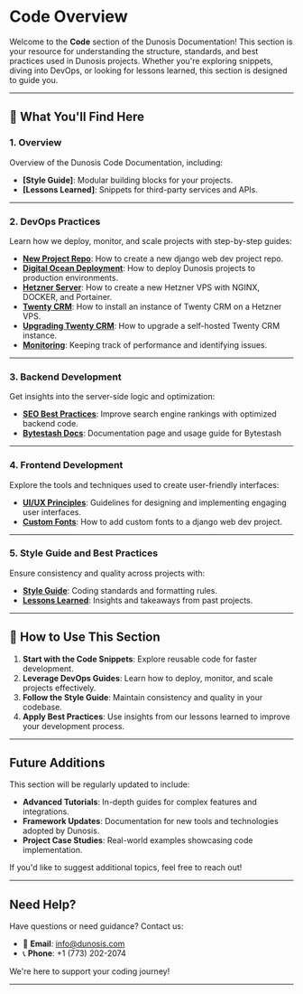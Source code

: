 # Code Overview

Welcome to the **Code** section of the Dunosis Documentation! This section is your resource for understanding the structure, standards, and best practices used in Dunosis projects. Whether you're exploring snippets, diving into DevOps, or looking for lessons learned, this section is designed to guide you.

---

## 🧭 What You'll Find Here

### 1. Overview
Overview of the Dunosis Code Documentation, including:

- **[Style Guide]**: Modular building blocks for your projects.
- **[Lessons Learned]**: Snippets for third-party services and APIs.

---

### 2. DevOps Practices
Learn how we deploy, monitor, and scale projects with step-by-step guides:

- **[New Project Repo](devops/new-project-repo.md)**: How to create a new django web dev project repo.
- **[Digital Ocean Deployment](devops/deployment.md)**: How to deploy Dunosis projects to production environments.
- **[Hetzner Server](devops/hetzner.md)**: How to create a new Hetzner VPS with NGINX, DOCKER, and Portainer.
- **[Twenty CRM](devops/twenty-crm.md)**: How to install an instance of Twenty CRM on a Hetzner VPS.
- **[Upgrading Twenty CRM](devops/twenty-upgrade.md)**: How to upgrade a self-hosted Twenty CRM instance.
- **[Monitoring](devops/monitoring.md)**: Keeping track of performance and identifying issues.

---

### 3. Backend Development
Get insights into the server-side logic and optimization:

- **[SEO Best Practices](backend/seo.md)**: Improve search engine rankings with optimized backend code.
- **[Bytestash Docs](backend/bytestash.md)**: Documentation page and usage guide for Bytestash

---

### 4. Frontend Development
Explore the tools and techniques used to create user-friendly interfaces:

- **[UI/UX Principles](frontend/ui-ux.md)**: Guidelines for designing and implementing engaging user interfaces.
- **[Custom Fonts](frontend/custom-fonts.md)**: How to add custom fonts to a django web dev project.

---

### 5. Style Guide and Best Practices
Ensure consistency and quality across projects with:

- **[Style Guide](style-guide.md)**: Coding standards and formatting rules.
- **[Lessons Learned](lessons-learned.md)**: Insights and takeaways from past projects.

---

## 🎯 How to Use This Section

1. **Start with the Code Snippets**: Explore reusable code for faster development.
2. **Leverage DevOps Guides**: Learn how to deploy, monitor, and scale projects effectively.
3. **Follow the Style Guide**: Maintain consistency and quality in your codebase.
4. **Apply Best Practices**: Use insights from our lessons learned to improve your development process.

---

## Future Additions

This section will be regularly updated to include:

- **Advanced Tutorials**: In-depth guides for complex features and integrations.
- **Framework Updates**: Documentation for new tools and technologies adopted by Dunosis.
- **Project Case Studies**: Real-world examples showcasing code implementation.

If you'd like to suggest additional topics, feel free to reach out!

---

## Need Help?

Have questions or need guidance? Contact us:

- 📧 **Email**: [info@dunosis.com](mailto:info@dunosis.com)
- 📞 **Phone**: +1 (773) 202-2074

We're here to support your coding journey!

---